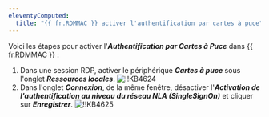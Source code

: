 ```yaml
---
eleventyComputed:
  title: "{{ fr.RDMMAC }} activer l'authentification par cartes à puce"
---
```

Voici les étapes pour activer l'***Authentification par Cartes à Puce*** dans {{ fr.RDMMAC }} :

1. Dans une session RDP, activer le périphérique ***Cartes à puce*** sous l'onglet ***Ressources locales***.
![!!KB4624](https://cdnweb.devolutions.net/docs/docs_en_kb_KB4624.png)
1. Dans l'onglet ***Connexion***, de la même fenêtre, désactiver l'***Activation de l'authentification au niveau du réseau NLA (SingleSignOn)*** et cliquer sur ***Enregistrer***.
![!!KB4625](https://cdnweb.devolutions.net/docs/docs_en_kb_KB4625.png)
